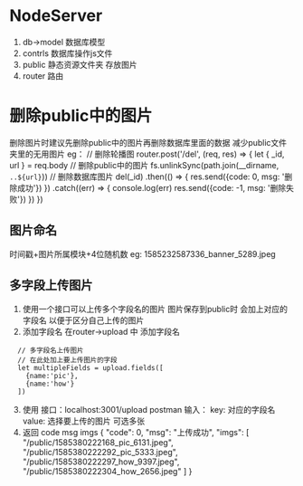 # NodeServer
1. db->model 数据库模型
2. contrls 数据库操作js文件
3. public 静态资源文件夹 存放图片
4. router 路由
# 删除public中的图片
删除图片时建议先删除public中的图片再删除数据库里面的数据 减少public文件夹里的无用图片
eg：
// 删除轮播图
router.post('/del', (req, res) => {
  let { _id, url } = req.body
  // 删除public中的图片
  fs.unlinkSync(path.join(__dirname, `..${url}`))
  // 删除数据库图片
  del(_id)
  .then(() => {
    res.send({code: 0, msg: '删除成功'})
  })
  .catch((err) => {
    console.log(err)
    res.send({code: -1, msg: '删除失败'})
  })
})
## 图片命名
时间戳+图片所属模块+4位随机数
eg: 1585232587336_banner_5289.jpeg

## 多字段上传图片
1. 使用一个接口可以上传多个字段名的图片 图片保存到public时 会加上对应的字段名 以便于区分自己上传的图片
2. 添加字段名
  在router->upload 中 添加字段名
  ```
    // 多字段名上传图片
    // 在此处加上要上传图片的字段
    let multipleFields = upload.fields([
      {name:'pic'},
      {name:'how'}
    ])
  ```
3. 使用
  接口：localhost:3001/upload
  postman 输入：
  key: 对应的字段名
  value: 选择要上传的图片 可选多张
4. 返回
  code msg imgs
{
    "code": 0,
    "msg": "上传成功",
    "imgs": [
        "/public/1585380222168_pic_6131.jpeg",
        "/public/1585380222292_pic_5333.jpeg",
        "/public/1585380222297_how_9397.jpeg",
        "/public/1585380222304_how_2656.jpeg"
    ]
}